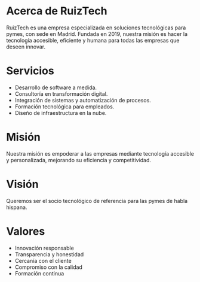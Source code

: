 # Acerca de RuizTech

RuizTech es una empresa especializada en soluciones tecnológicas para pymes, con sede en Madrid. Fundada en 2019, nuestra misión es hacer la tecnología accesible, eficiente y humana para todas las empresas que deseen innovar.

# Servicios

- Desarrollo de software a medida.
- Consultoría en transformación digital.
- Integración de sistemas y automatización de procesos.
- Formación tecnológica para empleados.
- Diseño de infraestructura en la nube.

# Misión

Nuestra misión es empoderar a las empresas mediante tecnología accesible y personalizada, mejorando su eficiencia y competitividad.

# Visión

Queremos ser el socio tecnológico de referencia para las pymes de habla hispana.

# Valores

- Innovación responsable
- Transparencia y honestidad
- Cercanía con el cliente
- Compromiso con la calidad
- Formación continua
